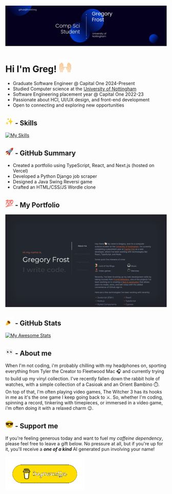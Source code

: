 ![A Banner introducing myself as Gregory Frost a computer science student at the University of Nottingham](/assets/Banner.jpeg)

# Hi I'm Greg! <img src="assets/hands.gif" width="8%">

- Graduate Software Engineer @ Capital One 2024-Present
- Studied Computer science at the [University of Nottingham](https://www.nottingham.ac.uk/ugstudy/course/Computer-Science-with-Year-in-Industry-BSc)
- Software Engineering placement year @ Capital One 2022-23
- Passionate about HCI, UI/UX design, and front-end development
- Open to connecting and exploring new opportunities

## <img src="assets/sparkle.gif" width="5%"> - Skills

[![My Skills](https://skillicons.dev/icons?i=js,nodejs,react,typescript,styledcomponents,vscode,py,postman,nextjs,kotlin,figma,express&perline=6)](https://skillicons.dev)

## <img src="assets/rocket.gif" width="5%"> - GitHub Summary

- Created a portfolio using TypeScript, React, and Next.js (hosted on Vercel)
- Developed a Python Django job scraper
- Designed a Java Swing Reversi game
- Crafted an HTML/CSS/JS Wordle clone

## <img src="assets/100.gif" width="5%"> - My Portfolio

<a href="https://greg-frost-portfolio.vercel.app/" target="_blank"><img src="assets/Portfolio.png"></a>

## <img src="assets/party.gif" width="5%"> - GitHub Stats

[![My Awesome Stats](https://awesome-github-stats.azurewebsites.net/user-stats/frostgreg?cardType=github&theme=react&preferLogin=true&Border=333333)](https://git.io/awesome-stats-card)

## <img src="assets/eyes.gif" width="5%"> - About me

When I'm not coding, i'm probably chilling with my headphones on, sporting everything from Tyler the Creator to Fleetwood Mac 🎧 and currently trying to build up my vinyl collection. I've recently fallen down the rabbit hole of watches, with a simple collection of a Casioak and an Orient Bambino ⏱️. On top of that, I'm often playing video games, The Witcher 3 has its hooks in me as it's the one game I keep going back to ⚔️. So, whether I'm coding, spinning a record, tinkering with timepieces, or immersed in a video game, i'm often doing it with a relaxed charm 😉.

## <img src="assets/cool.gif" width="5%"> - Support me

If you're feeling generous today and want to fuel my _caffeine dependency_, please feel free to leave a gift below. No pressure at all, but if you're up for it, you'll receive a _**one of a kind**_ AI generated pun involving your name!

<a href="https://www.buymeacoffee.com/gregfrost3v" target="_blank"><img src="assets/buymeacoffee.gif" alt="Buy me a coffee link">
